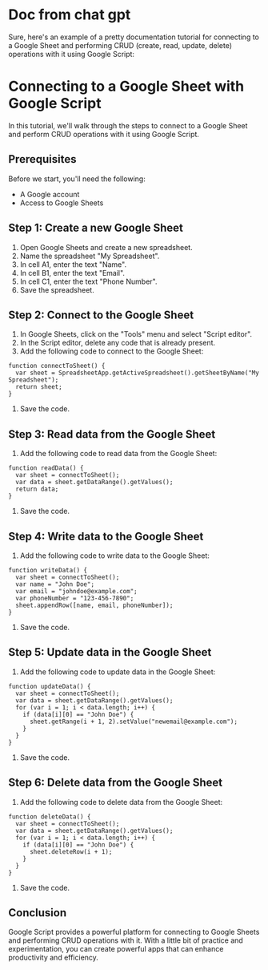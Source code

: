 # Doc from chat gpt

Sure, here's an example of a pretty documentation tutorial for connecting to a Google Sheet and performing CRUD (create, read, update, delete) operations with it using Google Script:

# Connecting to a Google Sheet with Google Script

In this tutorial, we'll walk through the steps to connect to a Google Sheet and perform CRUD operations with it using Google Script.

## Prerequisites

Before we start, you'll need the following:

- A Google account
- Access to Google Sheets

## Step 1: Create a new Google Sheet

1. Open Google Sheets and create a new spreadsheet.
2. Name the spreadsheet "My Spreadsheet".
3. In cell A1, enter the text "Name".
4. In cell B1, enter the text "Email".
5. In cell C1, enter the text "Phone Number".
6. Save the spreadsheet.

## Step 2: Connect to the Google Sheet

1. In Google Sheets, click on the "Tools" menu and select "Script editor".
2. In the Script editor, delete any code that is already present.
3. Add the following code to connect to the Google Sheet:

```
function connectToSheet() {
  var sheet = SpreadsheetApp.getActiveSpreadsheet().getSheetByName("My Spreadsheet");
  return sheet;
}

```

1. Save the code.

## Step 3: Read data from the Google Sheet

1. Add the following code to read data from the Google Sheet:

```
function readData() {
  var sheet = connectToSheet();
  var data = sheet.getDataRange().getValues();
  return data;
}

```

1. Save the code.

## Step 4: Write data to the Google Sheet

1. Add the following code to write data to the Google Sheet:

```
function writeData() {
  var sheet = connectToSheet();
  var name = "John Doe";
  var email = "johndoe@example.com";
  var phoneNumber = "123-456-7890";
  sheet.appendRow([name, email, phoneNumber]);
}

```

1. Save the code.

## Step 5: Update data in the Google Sheet

1. Add the following code to update data in the Google Sheet:

```
function updateData() {
  var sheet = connectToSheet();
  var data = sheet.getDataRange().getValues();
  for (var i = 1; i < data.length; i++) {
    if (data[i][0] == "John Doe") {
      sheet.getRange(i + 1, 2).setValue("newemail@example.com");
    }
  }
}

```

1. Save the code.

## Step 6: Delete data from the Google Sheet

1. Add the following code to delete data from the Google Sheet:

```
function deleteData() {
  var sheet = connectToSheet();
  var data = sheet.getDataRange().getValues();
  for (var i = 1; i < data.length; i++) {
    if (data[i][0] == "John Doe") {
      sheet.deleteRow(i + 1);
    }
  }
}

```

1. Save the code.

## Conclusion

Google Script provides a powerful platform for connecting to Google Sheets and performing CRUD operations with it. With a little bit of practice and experimentation, you can create powerful apps that can enhance productivity and efficiency.